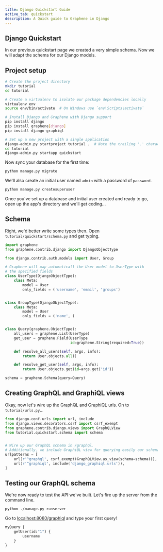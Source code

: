 ```yaml
---
title: Django Quickstart Guide
active_tab: quickstart
description: A Quick guide to Graphene in Django
---
```


## Django Quickstart

In our previous quickstart page we created a very simple schema.
Now we will adapt the schema for our Django models.

## Project setup

```bash
# Create the project directory
mkdir tutorial
cd tutorial

# Create a virtualenv to isolate our package dependencies locally
virtualenv env
source env/bin/activate  # On Windows use `env\Scripts\activate`

# Install Django and Graphene with Django support
pip install django
pip install graphene[django]
pip install django-graphiql

# Set up a new project with a single application
django-admin.py startproject tutorial .  # Note the trailing '.' character
cd tutorial
django-admin.py startapp quickstart
```

Now sync your database for the first time:

```bash
python manage.py migrate
```

We'll also create an initial user named `admin` with a password of `password`.

```bash
python manage.py createsuperuser
```

Once you've set up a database and initial user created and ready to go, open up the app's directory and we'll get coding...



## Schema

Right, we'd better write some types then. Open `tutorial/quickstart/schema.py` and get typing.

```python
import graphene
from graphene.contrib.django import DjangoObjectType

from django.contrib.auth.models import User, Group

# Graphene will map automaticall the User model to UserType with
# the specified fields
class UserType(DjangoObjectType):
    class Meta:
        model = User
        only_fields = ('username', 'email', 'groups')


class GroupType(DjangoObjectType):
    class Meta:
        model = User
        only_fields = ('name', )


class Query(graphene.ObjectType):
    all_users = graphene.List(UserType)
    get_user = graphene.Field(UserType
                              id=graphene.String(required=True))

    def resolve_all_users(self, args, info):
        return User.objects.all()

    def resolve_get_user(self, args, info):
        return User.objects.get(id=args.get('id'))

schema = graphene.Schema(query=Query)
```


## Creating GraphQL and GraphiQL views

Okay, now let's wire up the GraphQL and GraphiQL urls. On to `tutorial/urls.py`...


```python
from django.conf.urls import url, include
from django.views.decorators.csrf import csrf_exempt
from graphene.contrib.django.views import GraphQLView
from tutorial.quickstart.schema import schema


# Wire up our GraphQL schema in /graphql.
# Additionally, we include GraphiQL view for querying easily our schema.
urlpatterns = [
    url(r'^graphql', csrf_exempt(GraphQLView.as_view(schema=schema))),
    url(r'^graphiql', include('django_graphiql.urls')),
]
```

## Testing our GraphQL schema

We're now ready to test the API we've built. Let's fire up the server from the command line.

```bash
python ./manage.py runserver
```

Go to [localhost:8080/graphiql](http://localhost:8080/graphiql) and type your first query!

```graphql
myQuery {
    getUser(id:"1") {
        username
    }
}
```
